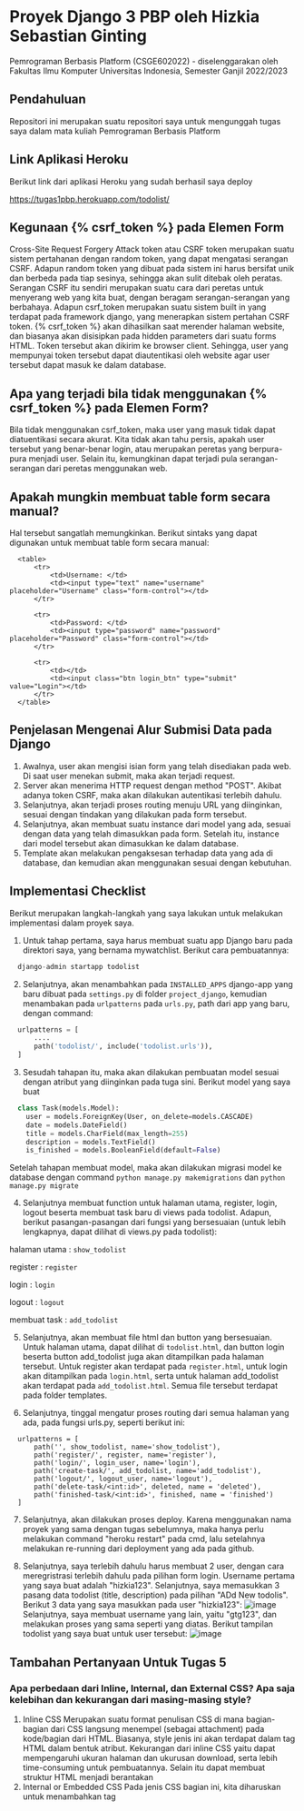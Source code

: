 # Proyek Django  3 PBP oleh Hizkia Sebastian Ginting

Pemrograman Berbasis Platform (CSGE602022) - diselenggarakan oleh Fakultas Ilmu Komputer Universitas Indonesia, Semester Ganjil 2022/2023

## Pendahuluan

Repositori ini merupakan suatu repositori saya untuk mengunggah tugas saya dalam mata kuliah Pemrograman Berbasis Platform

## Link Aplikasi Heroku

Berikut link dari aplikasi Heroku yang sudah berhasil saya deploy

https://tugas1pbp.herokuapp.com/todolist/

## Kegunaan {% csrf_token %} pada Elemen Form
Cross-Site Request Forgery Attack token atau CSRF token merupakan suatu sistem pertahanan dengan random token, yang dapat mengatasi serangan CSRF. Adapun random token yang dibuat pada sistem ini harus bersifat unik dan berbeda pada tiap sesinya, sehingga akan sulit ditebak oleh peratas. Serangan CSRF itu sendiri merupakan suatu cara dari peretas untuk menyerang web yang kita buat, dengan beragam serangan-serangan yang berbahaya. Adapun csrf_token merupakan suatu sistem built in yang terdapat pada framework django, yang menerapkan sistem pertahan CSRF token. {% csrf_token %} akan dihasilkan saat merender halaman website, dan biasanya akan disisipkan pada hidden parameters dari suatu forms HTML. Token tersebut akan dikirim ke browser client. Sehingga, user yang mempunyai token tersebut dapat diautentikasi oleh website agar user tersebut dapat masuk ke dalam database.

## Apa yang terjadi bila tidak menggunakan {% csrf_token %} pada Elemen Form?

Bila tidak menggunakan csrf_token, maka user yang masuk tidak dapat diatuentikasi secara akurat. Kita tidak akan tahu persis, apakah user tersebut yang benar-benar login, atau merupakan peretas yang berpura-pura menjadi user. Selain itu, kemungkinan dapat terjadi pula serangan-serangan dari peretas menggunakan web.

## Apakah mungkin membuat table form secara manual?

Hal tersebut sangatlah memungkinkan. Berikut sintaks yang dapat digunakan untuk membuat table form secara manual:
```
  <table>
      <tr>
          <td>Username: </td>
          <td><input type="text" name="username" placeholder="Username" class="form-control"></td>
      </tr>
              
      <tr>
          <td>Password: </td>
          <td><input type="password" name="password" placeholder="Password" class="form-control"></td>
      </tr>

      <tr>
          <td></td>
          <td><input class="btn login_btn" type="submit" value="Login"></td>
      </tr>
  </table>
```

## Penjelasan Mengenai Alur Submisi Data pada Django

1. Awalnya, user akan mengisi isian form yang telah disediakan pada web. Di saat user menekan submit, maka akan terjadi request.
2. Server akan menerima HTTP request dengan method "POST". Akibat adanya token CSRF, maka akan dilakukan autentikasi terlebih dahulu.
3. Selanjutnya, akan terjadi proses routing menuju URL yang diinginkan, sesuai dengan tindakan yang dilakukan pada form tersebut.
4. Selanjutnya, akan membuat suatu instance dari model yang ada, sesuai dengan data yang telah dimasukkan pada form. Setelah itu, instance dari model tersebut akan dimasukkan ke dalam database.
5. Template akan melakukan pengaksesan terhadap data yang ada di database, dan kemudian akan menggunakan sesuai dengan kebutuhan.

## Implementasi Checklist
Berikut merupakan langkah-langkah yang saya lakukan untuk melakukan implementasi dalam proyek saya.

1. Untuk tahap pertama, saya harus membuat suatu app Django baru pada direktori saya, yang bernama mywatchlist. Berikut cara pembuatannya:
  ```py
    django-admin startapp todolist
  ```
2. Selanjutnya, akan menambahkan pada `INSTALLED_APPS` django-app yang baru dibuat pada `settings.py` di folder
`project_django`, kemudian menambakan pada `urlpatterns` pada `urls.py`, path dari app yang baru, dengan command:
  ```py
    urlpatterns = [
        ....
        path('todolist/', include('todolist.urls')),
    ]
  ```
3. Sesudah tahapan itu, maka akan dilakukan pembuatan model sesuai dengan atribut yang diinginkan pada tuga sini. Berikut model yang saya buat
  ```py
    class Task(models.Model):
      user = models.ForeignKey(User, on_delete=models.CASCADE) 
      date = models.DateField() 
      title = models.CharField(max_length=255)
      description = models.TextField()
      is_finished = models.BooleanField(default=False)
   ```
   Setelah tahapan membuat model, maka akan dilakukan migrasi model ke database dengan command ```python manage.py makemigrations``` dan ```python manage.py migrate```

4. Selanjutnya membuat function untuk halaman utama, register, login, logout beserta membuat task baru di views pada todolist. Adapun, berikut pasangan-pasangan dari fungsi yang bersesuaian (untuk lebih lengkapnya, dapat dilihat di views.py pada todolist):

halaman utama : ```show_todolist```

register      : ```register```

login         : ```login```

logout        : ```logout```

membuat task  : ```add_todolist```

5. Selanjutnya, akan membuat file html dan button yang bersesuaian. Untuk halaman utama, dapat dilihat di ```todolist.html```, dan button login beserta button add_todolist juga akan ditampilkan pada halaman tersebut. Untuk register akan terdapat pada ```register.html```, untuk login akan ditampilkan pada ```login.html```, serta untuk halaman add_todolist akan terdapat pada ```add_todolist.html```. Semua file tersebut terdapat pada folder templates.

6. Selanjutnya, tinggal mengatur proses routing dari semua halaman yang ada, pada fungsi urls.py, seperti berikut ini:
```
  urlpatterns = [
      path('', show_todolist, name='show_todolist'),
      path('register/', register, name='register'),
      path('login/', login_user, name='login'),
      path('create-task/', add_todolist, name='add_todolist'),
      path('logout/', logout_user, name='logout'),
      path('delete-task/<int:id>', deleted, name = 'deleted'),
      path('finished-task/<int:id>', finished, name = 'finished')
  ]
```

7. Selanjutnya, akan dilakukan proses deploy. Karena menggunakan nama proyek yang sama dengan tugas sebelumnya, maka hanya perlu melakukan command "heroku restart" pada cmd, lalu setelahnya melakukan re-running dari deployment yang ada pada github.

8. Selanjutnya, saya terlebih dahulu harus membuat 2 user, dengan cara meregristrasi terlebih dahulu pada pilihan form login. Username pertama yang saya buat adalah "hizkia123". Selanjutnya, saya memasukkan 3 pasang data todolist (title, description) pada pilihan "ADd New todolis". Berikut 3 data yang saya masukkan pada user "hizkia123":
![image](https://user-images.githubusercontent.com/92731992/192939817-43d4d95d-6e33-4b1f-adb3-e7d00eecbb68.png)
Selanjutnya, saya membuat username yang lain, yaitu "gtg123", dan melakukan proses yang sama seperti yang diatas. Berikut tampilan todolist yang saya buat untuk user tersebut:
![image](https://user-images.githubusercontent.com/92731992/192939987-1edce8eb-b048-4194-b291-d1bc682c45ba.png)

## Tambahan Pertanyaan Untuk Tugas 5
### Apa perbedaan dari Inline, Internal, dan External CSS? Apa saja kelebihan dan kekurangan dari masing-masing style?
1. Inline CSS
Merupakan suatu format penulisan CSS di mana bagian-bagian dari CSS langsung menempel (sebagai attachment) pada kode/bagian dari HTML. Biasanya, style jenis ini akan terdapat dalam tag HTML dalam bentuk atribut. Kekurangan dari inline CSS yaitu dapat mempengaruhi ukuran halaman dan ukurusan download, serta lebih time-consuming untuk pembuatannya. Selain itu dapat membuat struktur HTML menjadi berantakan
2. Internal or Embedded CSS
Pada jenis CSS bagian ini, kita diharuskan untuk menambahkan tag <style> pada bagian <head> di dokumen HTML. Style jenis ini lumayan efektif untuk melakukan style di 1 halaman. Namun, akan memakan banyak waktu untuk membuat style ini di berbagai halaman di website. Kelebihan dari style ini adalah kita bisa menggunakan ID selectors, dan kekurangannya adalah akan menambah ukuran halaman dan waktu loading.
3. External CSS
External CSS mengharuskan kita untuk membuat suatu eksternal file CSS, yang nanti akan dipanggil dengan dengan menambahkan referesensi pada section head. Metode ini lebih efisien, terutama ketika ingin melakukan styling terhadap website yang besar. Dengan hanya menggunakan 1 file css saja, maka kita dapat mengubah seluruh situs web. Kelebihan dari metode ini memungkinkan kita untuk menggunakan kode HTML yang lebih jelas dan ukuran lebih kecil, karena CSS ditulis terpisah. Selain itu, kita dapat menggunakan styling yang sama di berbagai halaman. Adapun kekurangannya, halaman mungkin tidak dapat dirender secara normal selama eksternal CSS dapat di-load. Selain itu, melakukan upload atau linking berbagai CSS dapat meningkatkan kecepatan download dari situs.
  
### Sebutkan tag HTML5 yang kamu ketahui
```
 <html>     : Untuk membuat dokumen html
 <title>    : Untuk membuat judul dari halaman
 <body>     : Untuk membuat tubuh dari halaman
 <h1>-<h6>  : Untuk membuat heading
 <p>        : Untuk membuat paragraf
 <form>     : Untuk membuat suatu form
 <table>    : Untuk membuat suatu file
 <input>    : Berguna untuk mengambil input
 <button>   : Untuk membuat suatu tombol yang dapat di-klik
 <br>       : Untuk membuat suatu breakline (baris putus)

```
### Sebutkan CSS selector yang kamu ketahui
```
 .class              : 
   Untuk membuat suatu class, yang nanti bisa mengambil semua elemen dari class ="class" tersebut
 .class .subclass    : 
   Untuk membuat suatu class dan subclassnya, yang nantinya bisa mengambil dari elemen subclass, yang merupakan turunan dari class
 #id                 :
   Untuk memilih elemen dengan id = id
 *                   :
   Untuk memilih semua elemen
 [attribute]         :
   Untuk mengambil semua elemen, sesuai dengan atribut terget, dimana targetnya adalah "attribute"

```
### Implementasi dari Checklist
1. Kostumasi halaman untuk login, register, dan create-task

Untuk halaman-halaman tersebut, saya hanya menggunakan styling dengan internal CSS. Sehinggga, saya harus menyisipkan antara head, style-style yang ingin saya gunakan. Berikut salah satu syle yang saya buat (untuk create-task):

```
  <style>
      button {
          padding: 0.5rem;
          font-family: inherit;
          font-size: inherit;
          width: 100%;
          background-color: #3d6dab;
          color: rgb(0, 0, 0);
          padding: 14px 20px;
          margin: 8px 0;
          border: none;
          border-radius: 4px;
          cursor: pointer;
      }
      input[type=text], select {
        width: 100%;
        padding: 12px 20px;
        margin: 8px 0;
        display: inline-block;
        border: 1px solid #ccc;
        border-radius: 4px;
        box-sizing: border-box;
      }
  </style>
```
Untuk halaman todolist, saya juga menggunakan internal CSS untuk mebuat card, tetapi saya juga menambahkan bootsrap untuk navbar. Adapun untuk card nya, saya menggunakan flip card, dengan efek rotate ketika di hover. Di sini, class utama dari selector nya adalah.flip-card, yang memiliki beberapa kelas yang berhubungan, yang termasuk didalamnya mengatur halaman belakang (.flip-card-back) dan halaman depan (.flip-card-back).  Berikut tampilan kodenya:
```
    .flip-card {
        background-color: transparent;
        width: 500px;
        height: 175px;
        perspective: 1000px;
    }

    .flip-card-inner {
        position: relative;
        width: 100%;
        height: 100%;
        text-align: center;
        transition: transform 0.6s;
        transform-style: preserve-3d;
        box-shadow: 0 4px 8px 0 rgba(0,0,0,0.2);
    }

    .flip-card:hover .flip-card-inner {
        transform: rotateY(180deg);
    }

    .flip-card-front, .flip-card-back {
        position: absolute;
        width: 100%;
        height: 100%;
        -webkit-backface-visibility: hidden;
        backface-visibility: hidden;
    }

    .flip-card-front {
    background-color: #bbb;
    color: black;
    }

    .flip-card-back {
        background-color: #bbb;
        color: white;
        transform: rotateY(180deg);
    }
```
2. Membuat halaman menjadi responsif

Untuk membuat halaman menjadi responsif, maka saya menambahkan Media Query pada setial internal CSS, pada setiap template HTML. Di sini, saya mengkostumasi agar halaman dapat dibuka diperangkat mobile (smartphone). Berikut tampilan kode Media Query nya:
```
  @media only screen and (max-width: 768px) {
      .container{
          margin: 30px;
          padding: 30px 40px;
          font-size: 0.8rem;
      }

  }
```
